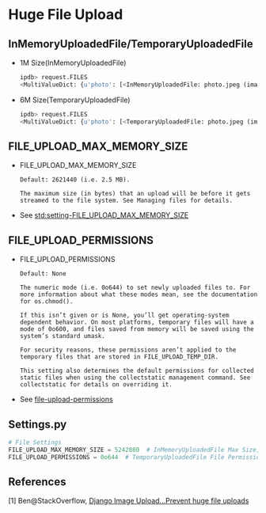# Huge File Upload

## InMemoryUploadedFile/TemporaryUploadedFile
* 1M Size(InMemoryUploadedFile)
  ```python
  ipdb> request.FILES
  <MultiValueDict: {u'photo': [<InMemoryUploadedFile: photo.jpeg (image/jpeg)>]}>
  ```
* 6M Size(TemporaryUploadedFile)
  ```python
  ipdb> request.FILES
  <MultiValueDict: {u'photo': [<TemporaryUploadedFile: photo.jpeg (image/jpeg)>]}>
  ```

## FILE_UPLOAD_MAX_MEMORY_SIZE
* FILE_UPLOAD_MAX_MEMORY_SIZE

  ```
  Default: 2621440 (i.e. 2.5 MB).

  The maximum size (in bytes) that an upload will be before it gets streamed to the file system. See Managing files for details.
  ```


* See [std:setting-FILE_UPLOAD_MAX_MEMORY_SIZE](https://docs.djangoproject.com/en/dev/ref/settings/#std:setting-FILE_UPLOAD_MAX_MEMORY_SIZE)

## FILE_UPLOAD_PERMISSIONS
* FILE_UPLOAD_PERMISSIONS

  ```
  Default: None

  The numeric mode (i.e. 0o644) to set newly uploaded files to. For more information about what these modes mean, see the documentation for os.chmod().

  If this isn’t given or is None, you’ll get operating-system dependent behavior. On most platforms, temporary files will have a mode of 0o600, and files saved from memory will be saved using the system’s standard umask.

  For security reasons, these permissions aren’t applied to the temporary files that are stored in FILE_UPLOAD_TEMP_DIR.

  This setting also determines the default permissions for collected static files when using the collectstatic management command. See collectstatic for details on overriding it.
  ```


* See [file-upload-permissions](https://docs.djangoproject.com/en/dev/ref/settings/#file-upload-permissions)

## Settings.py
```python
# File Settings
FILE_UPLOAD_MAX_MEMORY_SIZE = 5242880  # InMemoryUploadedFile Max Size, Default 2.5M, Current Setting 5M
FILE_UPLOAD_PERMISSIONS = 0o644  # TemporaryUploadedFile File Permissions, Default 0o600(-rw-------), Current Setting 0o644(-rw-r--r--)
```

## References
[1] Ben@StackOverflow, [Django Image Upload…Prevent huge file uploads](http://stackoverflow.com/questions/5767840/django-image-upload-prevent-huge-file-uploads)

